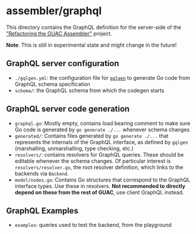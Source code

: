 assembler/graphql
=================

This directory contains the GraphQL definition for the server-side of the
["Refactoring the GUAC
Assembler"](https://docs.google.com/document/d/1yZ3-ZcfnRDWgw9uZlPuLmIHS9pNMr3DO_AEbHsDXmN8/edit?usp=sharing)
project.

**Note**: This is still in experimental state and might change in the future!

## GraphQL server configuration

- `./gqlgen.yml`: the configuration file for
  [`gqlgen`](https://github.com/99designs/gqlgen) to generate Go code from
  GraphQL schema specification
- `schema/`: the GraphQL schema from which the codegen starts

## GraphQL server code generation

- `graphql.go`: Mostly empty, contains load bearing comment to make sure Go code
  is generated by `go generate ./...` whenever schema changes
- `generated/`: Contains files generated by `go generate ./...` that represents
  the internals of the GraphQL interface, as defined by `gqlgen` (marshalling,
  unmarshalling, type checking, etc.)
- `resolvers/`: contains resolvers for GraphQL queries. These should be editable
  whenever the schema changes. Of particular interest is
  `resolvers/resolver.go`, the root resolver definition, which links to the
  backends via `Backend`.
- `model/nodes.go`: Contains Go structures that correspond to the GraphQL
  interface types. Use these in resolvers. **Not recommended to directly depend
  on these from the rest of GUAC**, use client GraphQL instead.

## GraphQL Examples

- `examples`: queries used to test the backend, from the playground
